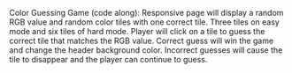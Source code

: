 Color Guessing Game (code along):
    Responsive page will display a random RGB value and random color
    tiles with one correct tile. Three tiles on easy mode and six tiles 
    of hard mode. Player will click on a tile to guess the correct tile 
    that matches the RGB value. Correct guess will win the game and 
    change the header background color. Incorrect guesses will cause the 
    tile to disappear and the player can continue to guess.
